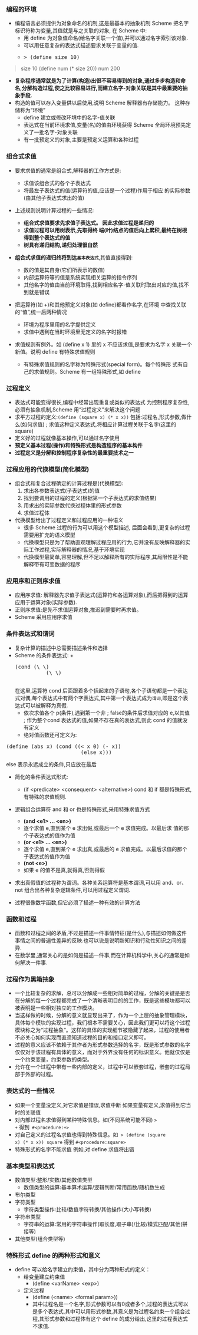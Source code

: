 
### 编程的环境
- 编程语言必须提供为对象命名的机制,这是最基本的抽象机制 Scheme 把名字标识符称为变量,其值就是与之关联的对象, 在 Scheme 中:
    * 用 define 为对象值命名(给名字关联一个值),并可以通过名字索引该对象.
    * 可以用任意复杂的表达式描述要求关联于变量的值.
    * <pre>> (define size 10)
> size
10
> (define num (* size 20))
> num
200 </pre>

- <b>复杂程序通常就是为了计算(构造)出很不容易得到的对象,通过多步构造和命名,分解构造过程,使之比较容易进行,而建立名字-对象关联是其中最重要的抽象手段.</b>
- 构造的值可以存入变量供以后使用,说明 Scheme 解释器有存储能力。 这种存储称为“环境”
    +   define 建立或修改环境中的名字-值关联
    +   表达式在当前环境求值,变量(名)的值由环境获得   Scheme 全局环境预先定义了一批名字-对象关联
    +   有一批预定义的对象,主要是预定义运算和各种过程

### 组合式求值

- 要求求值的通常是组合式,解释器的工作方式是:
  + 求值该组合式的各个子表达式
  + 将最左子表达式的值(运算符的值,应该是一个过程)作用于相应 的实际参数(由其他子表达式求出的值)

- 上述规则说明计算过程的一些情况:
  + <b>组合式求值要求先求值子表达式。 因此求值过程是递归的</b>
  + <b>求值过程可以用树表示,先取得终 端(叶)结点的值后向上累积,最终在树根得到整个表达式的值
  + 树具有递归结构,递归处理很自然</b>

- <b>组合式求值的递归终将到达<code>基本表达式</code></b>,其值直接得到:
  + 数的值是其自身(它们所表示的数值)
  + 内部运算符等的值是系统实现相关运算的指令序列
  + 其他名字的值由当前环境取得,找到相应名字-值关联时取出对应的值,找不到就是错误

- 把运算符(如 +)和其他预定义对象(如 define)都看作名字,在环境 中查找关联的“值”,统一后两种情况
    - 环境为程序里用的名字提供定义
    - 求值中遇到在当时环境里无定义的名字时报错

- 求值规则有例外。如 (define x 1) 里的 x 不应该求值,是要求为名字 x
关联一个新值。说明 define 有特殊求值规则
    + 有特殊求值规则的名字称为特殊形式(special form)。每个特殊形
式有自己的求值规则。Scheme 有一组特殊形式,如 define

### 过程定义

- 表达式可能变得很长,编程中经常出现重复或类似的表达式 为控制程序复杂性,必须有抽象机制,Scheme 用“过程定义”来解决这个问题
- 求平方过程的定义:<code>(define (square x) (* x x))</code> 包括:过程名,形式参数,做什么(如何求值) ; 求值这种定义表达式,将相应计算过程关联于名字(这里的square)
- 定义好的过程就像基本操作,可以通过名字使用
- <b>预定义基本过程(操作)和特殊形式是构造程序的基本构件</b>
- <b>过程定义是分解和控制程序复杂性的最重要技术之一</b>

### 过程应用的代换模型(简化模型)
- 组合式和复合过程确定的计算过程是(代换模型):
    1. 求出各参数表达式(子表达式)的值
    2. 找到要调用的过程的定义(根据第一个子表达式的求值结果)
    3. 用求出的实际参数代换过程体里的形式参数
    4. 求值过程体
- 代换模型给出了过程定义和过程应用的一种语义
    + 很多 Scheme 过程的行为可以用这个模型描述, 后面会看到,更复杂的过程需要用扩充的语义模型
    + 代换模型只是为了帮助直观理解过程应用的行为,它并没有反映解释器的实际工作过程,实际解释器的情况,基于环境实现
    + 代换模型最简单,容易理解,但不足以解释所有的实际程序,其局限性是不能解释带有可变数据的程序

### 应用序和正则序求值
- 应用序求值: 解释器先求值子表达式(运算符和各运算对象),而后把得到的运算应用于运算对象(实际参数).
- 正则序求值:是先不求值运算对象,推迟到需要时再求值。
- Scheme 采用应用序求值

### 条件表达式和谓词
- 复杂计算的描述中总需要描述条件和选择
- Scheme 的条件表达式:
    +
    <pre>(cond (\<p1> \<e1>)
            (\<p2> \<e2>)
     </pre>
     在这里,运算符 cond 后面跟着多个括起来的子语句,各个子语句都是一个表达式对偶,每个表达式中有两个字表达式,其中第一个表达式成为<code>谓词</code>,即是这个表达式可以被解释为真假.
    + 依次求值各个 p(条件),遇到第一个非 ; false的条件后求值对应的 e,以其值
; 作为整个cond 表达式的值,如果不存在真的表达式,则此 cond 的值就没有定义
    + 绝对值函数还可定义为:
<pre>(define (abs x) (cond ((< x 0) (- x))
                        (else x)))</pre>else 表示永远成立的条件,只应放在最后
- 简化的条件表达式形式:
    + (if \<predicate> \<consequent> \<alternative>) cond 和 if 都是特殊形式,有特殊的求值规则.

- 逻辑组合运算符 and 和 or 也是特殊形式,采用特殊求值方式
    + <b>(and \<e1> ... \<en>)</b>
    + 逐个求值 e,直到某个 e 求出假,或最后一个 e 求值完成。以最后求 值的那个子表达式的值作为值
    + <b>(or \<e1> ... \<en>)</b>
    + 逐个求值 e,直到某个 e 求出真,或最后的 e 求值完成。以最后求值的那个子表达式的值作为值
    + <b>(not \<e>) </b>
    + 如果 e 的值不是真,就得真,否则得假
- 求出真假值的过程称为谓词。各种关系运算符是基本谓词,可以用 and、or、not 组合出各种复杂逻辑条件,可以用过程定义谓词.
- 过程很像数学函数,但它必须了描述一种有效的计算方法

### 函数和过程
- 函数和过程之间的矛盾,不过是描述一件事情特征(是什么),与描述如何做这件事情之间的普遍性差异的反映.也可以说是说明新知识和行动性知识之间的差异.
- 在数学里,通常关心的是如何是描述一件事,而在计算机科学中,关心的通常是如何解决一件事.

### 过程作为黑箱抽象
- 一个比较复杂的求解，总可以分解成一些相对简单的过程，分解的关键是是否在分解的每一个过程都完成了一个清晰表明目的的工作，既是这些模块都可以被表明是一些相对独立的工作模块。
- 当这样做的时候，分解的意义就显现出来了，作为一个上层的抽象管理模块，具体每个模块的实现过程，我们根本不需要关心，因此我们更可以将这个过程模块称之为“过程抽象”。这样的具体的实现细节被隐藏了起来，过程的使用者不必关心如何实现而直须知道过程的目的和接口定义即可。
- 过程的意义应该不依赖于其作者为形式参数选择的名字，既是形式参数的名字仅仅对于该过程有具体的意义，而对于外界没有任何的标识意义。他就仅仅是一个约束变量，约束参数的类型。
- 允许在一个过程中带有一些内部的定义，过程中可以嵌套过程，嵌套的过程局部于外部的过程。

### 表达式的一些情况
- 如果一个变量没定义,对它求值是错误,求值中断 如果变量有定义,求值得到它当时的关联值
- 对内部过程名求值得到某种特殊信息。如(不同系统可能不同) <code>> +</code> 得到<code> #\<procedure:+></code>
- 对自己定义的过程名求值也得到特殊信息。如<code> > (define (square x) (* x x))</code><code> square</code> 得到 <code>#\<procedure:square></code>
- 特殊形式的名字不能求值 例如,对 define 求值将出错

### 基本类型和表达式
- 数值类型:整形/实数/其他数值类型
  - 数值类型的运算:基本算术运算/逻辑判断/常用函数/随机数生成
- 布尔类型
- 字符类型
  - 字符类型操作:比较/数值字符转换/其他操作(大小写转换)
- 字符串类型
  - 字符串的运算:常用的字符串操作(取长度,取子串)/比较/模式匹配/其他(拼接等)
- 其他类型(组合类型等)

### 特殊形式 define 的两种形式和意义
- define 可以给名字建立约束值，其中分为两种形式的定义：
    - 给变量建立约束值
        - (define \<varName> \<exp>)
    - 定义过程
        - (define (\<name> \<formal param>))
        - 其中过程名是一个名字,形式参数可以有0或者多个,过程的表达式可以是多个表达式,其中可以用形式参数,其意义是为过程名约束一个组合过程,其形式参数和过程体有这个 define 的成分给出,这里的过程表达式不求值.
